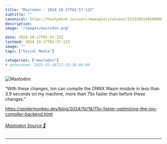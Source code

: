 ```yaml
---
title: "Mastodon - 2024-10-17T02:57:12Z"
subtitle: ""
canonical: https://hachyderm.io/users/mweagle/statuses/113320514850908040
description:
image: "/images/mastodon.png"

date: 2024-10-17T02:57:12Z
lastmod: 2024-10-17T02:57:12Z
image: ""
tags: ["Social Media"]

categories: ["mastodon"]
# generated: 2025-03-16T12:33:30-04:00
---
```

![Mastodon](/images/mastodon.png)

<p>“With these changes, Ion can compile the ONNX Wasm module in less than 3.9 seconds on my machine, more than 75x faster than before these changes.”</p><p><a href="https://spidermonkey.dev/blog/2024/10/16/75x-faster-optimizing-the-ion-compiler-backend.html" target="_blank" rel="nofollow noopener noreferrer" translate="no"><span class="invisible">https://</span><span class="ellipsis">spidermonkey.dev/blog/2024/10/</span><span class="invisible">16/75x-faster-optimizing-the-ion-compiler-backend.html</span></a></p>


###### [Mastodon Source 🐘](https://hachyderm.io/@mweagle/113320514850908040)

___
